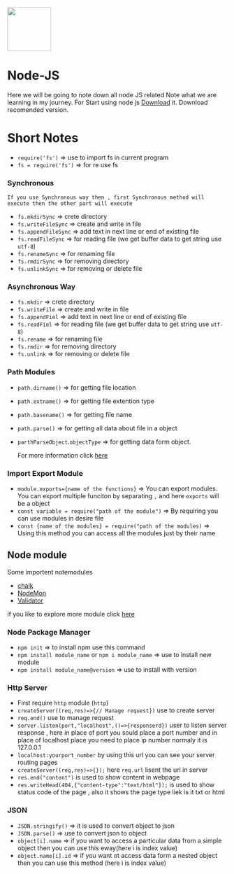 
   <img style="height: 100px;width: 100px;" src="https://user-images.githubusercontent.com/89797141/228059845-e5f2f614-3f9e-4a5e-b023-bd386e914798.png">

# Node-JS
Here we will be going to note down all node JS related Note what we are learning in my journey. 
For Start using node js [Download](https://nodejs.org/en/) it. Download recomended version.
# Short Notes
- `require('fs')` => use to import fs in current program
- `fs = require('fs')` => for re use fs
###  Synchronous 
``If you use Synchronous way then , first Synchronous method will execute then the other part will execute``
- `fs.mkdirSync` => crete directory
- `fs.writeFileSync` => create and write in file
- `fs.appendFileSync` => add text in next line or end of existing file
- `fs.readFileSync` => for reading file (we get buffer data to get string use `utf-8`)
- `fs.renameSync` => for renaming file 
- `fs.rmdirSync` => for removing directory
- `fs.unlinkSync` => for removing or delete file

###  Asynchronous Way
- `fs.mkdir` => crete directory
- `fs.writeFile` => create and write in file
- `fs.appendFiel` => add text in next line or end of existing file
- `fs.readFiel` => for reading file (we get buffer data to get string use `utf-8`)
- `fs.rename` => for renaming file 
- `fs.rmdir` => for removing directory
- `fs.unlink` => for removing or delete file

### Path Modules
- `path.dirname()` => for getting file location
- `path.extname()` => for getting file extention type
- `path.basename()` => for getting file name
- `path.parse()` => for getting all data about file in a object
- `parthParseObject`.`objectType` => for getting data form object.


  For more information click [here](https://nodejs.org/dist/latest-v18.x/docs/api/path.html)
  
 ### Import Export Module
 - `module.exports={name of the functions}` => You can export modules. You can export multiple funciton by separating `,` and here `exports` will be a object
 - `const variable = require("path of the module")` => By requiring you can use modules in desire file
 - `const {name of the modules} = require("path of the modules)` => Using this method you can access all the modules just by their name

## Node module
Some importent notemodules 
 - [chalk](https://www.npmjs.com/package/chalk)
 - [NodeMon](https://www.npmjs.com/package/nodemon)
 - [Validator](https://www.npmjs.com/package/validator)

if you like to explore more module click [here](https://www.npmjs.com/)

### Node Package Manager
- `npm init` => to install npm use this command
- `npm install module_name` or `npm i module_name` => use to install new module 
- `npm install module_name@version` => use to install with version

### Http Server
- First require `http` module (`http`)
- `createServer((req,res)=>{// Manage request})` use to create server
- `req.end()` use to manage request
- `server.listen(port,"localhost",()=>{responserd})` user to listen server response , here in place of port you sould place a port number and in place of localhost        place you need to place ip number normaly it is 127.0.0.1
- `localhost:yourport_number` by using this url you can see your server routing pages
- `createServer((req,res)=>{});` here `req.url` lisent the url in server
- `res.end("content")` is used to show content in webpage
- `res.writeHead(404,{"content-type":"text/html"});` is used to show status code of the page , also it shows the page type liek is it txt or html

### JSON
- `JSON.stringify()` => it is used to convert object to json
- `JSON.parse()` => use to convert json to object
- `object[i].name` => if you want to access a particular data from a simple object then you can use this eway(here i is index value)
- `object.name[i].id` => if you want ot access data form a nested object then you can use this method (here i is index value)

